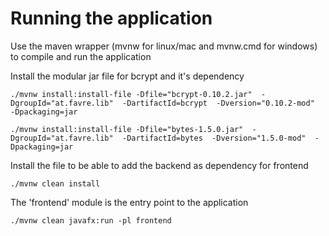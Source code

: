 # Running the application
Use the maven wrapper (mvnw for linux/mac and mvnw.cmd for windows) to compile and run the application

Install the modular jar file for bcrypt and it's dependency
```
./mvnw install:install-file -Dfile="bcrypt-0.10.2.jar"  -DgroupId="at.favre.lib"  -DartifactId=bcrypt  -Dversion="0.10.2-mod"  -Dpackaging=jar

./mvnw install:install-file -Dfile="bytes-1.5.0.jar"  -DgroupId="at.favre.lib"  -DartifactId=bytes  -Dversion="1.5.0-mod"  -Dpackaging=jar
```

Install the file to be able to add the backend as dependency for frontend
```
./mvnw clean install
```

The 'frontend' module is the entry point to the application
```
./mvnw clean javafx:run -pl frontend
```